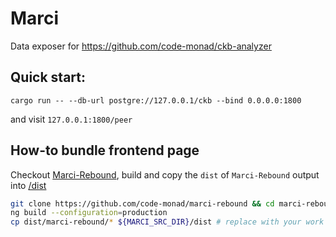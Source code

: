 # Marci
Data exposer for https://github.com/code-monad/ckb-analyzer

## Quick start:

`cargo run -- --db-url postgre://127.0.0.1/ckb --bind 0.0.0.0:1800`

and visit `127.0.0.1:1800/peer`

## How-to bundle frontend page

Checkout [Marci-Rebound](https://github.com/code-monad/marci-rebound), build and copy the `dist` of `Marci-Rebound` output into [/dist](./dist)

```bash
git clone https://github.com/code-monad/marci-rebound && cd marci-rebound
ng build --configuration=production
cp dist/marci-rebound/* ${MARCI_SRC_DIR}/dist # replace with your work dir
```
